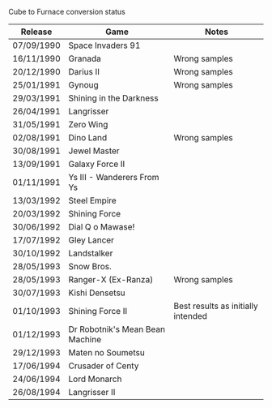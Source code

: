 

Cube to Furnace conversion status 

| Release    | Game                            | Notes                              |
| ---------- | ------------------------------- | ---------------------------------- |
| 07/09/1990 | Space Invaders 91               |                                    |
| 16/11/1990 | Granada                         | Wrong samples                      |
| 20/12/1990 | Darius II                       | Wrong samples                      |
| 25/01/1991 | Gynoug                          | Wrong samples                      |
| 29/03/1991 | Shining in the Darkness         |                                    |
| 26/04/1991 | Langrisser                      |                                    |
| 31/05/1991 | Zero Wing                       |                                    |
| 02/08/1991 | Dino Land                       | Wrong samples                      |
| 30/08/1991 | Jewel Master                    |                                    |
| 13/09/1991 | Galaxy Force II                 |                                    |
| 01/11/1991 | Ys III - Wanderers From Ys      |                                    |
| 13/03/1992 | Steel Empire                    |                                    |
| 20/03/1992 | Shining Force                   |                                    |
| 30/06/1992 | Dial Q o Mawase!                |                                    |
| 17/07/1992 | Gley Lancer                     |                                    |
| 30/10/1992 | Landstalker                     |                                    |
| 28/05/1993 | Snow Bros.                      |                                    |
| 28/05/1993 | Ranger-X (Ex-Ranza)             | Wrong samples                      |
| 30/07/1993 | Kishi Densetsu                  |                                    |
| 01/10/1993 | Shining Force II                | Best results as initially intended |
| 01/12/1993 | Dr Robotnik's Mean Bean Machine |                                    |
| 29/12/1993 | Maten no Soumetsu               |                                    |
| 17/06/1994 | Crusader of Centy               |                                    |
| 24/06/1994 | Lord Monarch                    |                                    |
| 26/08/1994 | Langrisser II                   |                                    |
